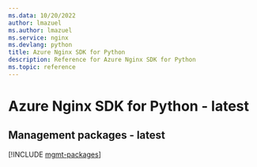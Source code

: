 ```yaml
---
ms.data: 10/20/2022
author: lmazuel
ms.author: lmazuel
ms.service: nginx
ms.devlang: python
title: Azure Nginx SDK for Python
description: Reference for Azure Nginx SDK for Python
ms.topic: reference
---
```

# Azure Nginx SDK for Python - latest

## Management packages - latest
[!INCLUDE [mgmt-packages](nginx-mgmt-index.md)]